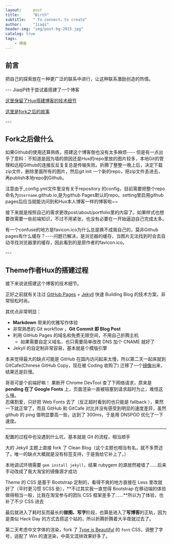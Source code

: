 ```yaml
---
layout:     post
title:      "Birth"
subtitle:   " To connect，to create"
author:     "Jiaqi"
header-img: "img/post-bg-2015.jpg"
catalog: true
tags:
    - 博客
---
```



## 前言

把自己的探索放在一种更广泛的联系中进行，让这种联系激励创造的热情。

--- JiaqiP终于尝试着搭建了一个博客

[这里保留了Hux搭建博客的技术细节 ](#build) 

[这里是fork之后的故事](#fork)


<p id = "fork"></p>
---

## Fork之后做什么
如果Github的使用还算熟练，搭建这个博客倒也没有太多麻烦---- 但是有一点出乎了意料：不知道是因为墙的原因还是Hux的repo里放的图片较多，本地Git的管理和远程Github的连接反反复复总是传输失败。折腾了整整一晚上后，决定下载zip文件，删除里面所有的图片，然后git init 一个新的repo，把zip文件丢进去，再publish本地repo到Github。   

注意由于_config.yml文件里没有关于repository 的config，目前需要把整个repo命名为`Username`.github.io,是为github Pages默认的repo。setting里启用github pages后应当就能访问到和Hux本人博客一样的博客啦~~

接下来就是按照自己的需求更改post/about/portfolio里的内容了。如果样式也想要改需要一些前端知识，不过不用紧张，也没有必要在一开始逼迫自己完成太多。

有一个confuse的地方是favicon.ico为什么总是换不成我自己的，莫非Github pages有什么缓存？----问题已解决，是浏览器的缓存，当图片无法找到时会去自动寻找浏览器里的缓存，因此看到的是原作者的favicon.ico。








<p id = "build"></p>
---

## Theme作者Hux的搭建过程

接下来说说搭建这个博客的技术细节。  

正好之前就有关注过 [GitHub Pages](https://pages.github.com/) + [Jekyll](http://jekyllrb.com/) 快速 Building Blog 的技术方案，非常轻松时尚。

其优点非常明显：

* **Markdown** 带来的优雅写作体验
* 非常熟悉的 Git workflow ，**Git Commit 即 Blog Post**
* 利用 GitHub Pages 的域名和免费无限空间，不用自己折腾主机
	* 如果需要自定义域名，也只需要简单改改 DNS 加个 CNAME 就好了 
* Jekyll 的自定制非常容易，基本就是个模版引擎


本来觉得最大的缺点可能是 GitHub 在国内访问起来太慢，所以第二天一起床就到 GitCafe(Chinese GitHub Copy，现在被 Coding 收购了) 迁移了一个[镜像](http://huxpro.coding.me)出来，结果还是巨慢。

哥哥可是个前端好嘛！ 果断开 Chrome DevTool 查了下网络请求，原来是 **pending 在了 Google Fonts** 上，页面渲染一直被阻塞到请求超时为止，难怪这么慢。  
忍痛割爱，只好把 Web Fonts 去了（反正超时看到的也只能是 fallback ），果然一下就正常了，而且 GitHub 和 GitCafe 对比并没有感受到明显的速度差异，虽然 github 的 ping 值明显要高一些，达到了 300ms，于是用 DNSPOD 优化了一下速度。



---

配置的过程中也没遇到什么坑，基本就是 Git 的流程，相当顺手

大的 Jekyll 主题上直接 fork 了 Clean Blog（这个主题也相当有名，就不多赘述了。唯一的缺点大概就是没有标签支持，于是我给它补上了。）

本地调试环境需要 `gem install jekyll`，结果 rubygem 的源居然被墙了……后来手动改成了我大淘宝的镜像源才成功

Theme 的 CSS 是基于 Bootstrap 定制的，看得不爽的地方直接在 Less 里改就好了（平时更习惯 SCSS 些），**不过其实我一直觉得 Bootstrap 在移动端的体验做得相当一般，比我在淘宝参与的团队 CSS 框架差多了……**所以为了体验，也补了不少 CSS 进去

最后就进入了耗时反而最长的**做图、写字**阶段，也算是进入了**写博客**的正轨，因为是类似 Hack Day 的方式去搭这个站的，所以折腾折腾着大半夜就过去了。

第二天考虑中文字体的渲染，fork 了 [Type is Beautiful](http://www.typeisbeautiful.com/) 的 `font` CSS，调整了字号，适配了 Win 的渣渲染，中英文混排效果好多了。


